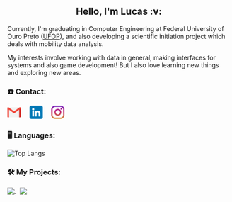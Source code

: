 <h2 align="center">
  Hello, I'm Lucas :v:
</h2>

Currently, I'm graduating in Computer Engineering at Federal University of Ouro Preto ([UFOP](https://ufop.br)), and also developing a scientific initiation project which deals with mobility data analysis.

My interests involve working with data in general, making interfaces for systems and also game development! But I also love learning new things and exploring new areas.

### :phone: Contact:

[<img src="gmail.png" width=30px>](mailto:lucasnovais222@gmail.com) &nbsp; &nbsp;
[<img src="linkedin.png" width=30px>](https://www.linkedin.com/in/lucas-novais-da-silva-2281b8170) &nbsp; &nbsp;
[<img src="instagram.png" width=30px>](https://www.instagram.com/luc.novais/) &nbsp; &nbsp;

### :desktop_computer: Languages:

![Top Langs](https://github-readme-stats.vercel.app/api/top-langs/?username=lucNovais&theme=tokyonight)

### :hammer_and_wrench: My Projects:

<a href="https://github.com/lucNovais/MobVis">
  <img align="center" src="https://github-readme-stats.vercel.app/api/pin/?username=lucNovais&repo=MobVis&theme=tokyonight" />
</a>&nbsp;
<a href="https://github.com/ndrLocobots/Projeto_Proativa_3D">
  <img align="center" src="https://github-readme-stats.vercel.app/api/pin/?username=ndrLocobots&repo=Projeto_Proativa_3D&theme=tokyonight" />
</a>
